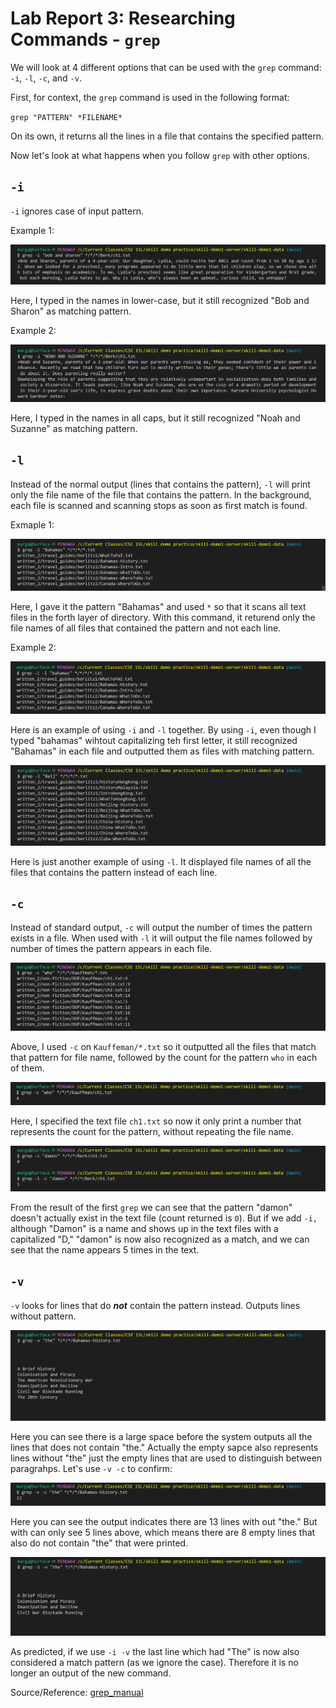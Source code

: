 Lab Report 3: Researching Commands - `grep`
===========================================

We will look at 4 different options that can be used with the `grep` command: `-i`, `-l`, `-c`, and `-v`.

First, for context, the `grep` command is used in the following format:

`grep "PATTERN" *FILENAME*`

On its own, it returns all the lines in a file that contains the specified pattern.

Now let's look at what happens when you follow `grep` with other options.


`-i`
----

`-i` ignores case of input pattern. 

Example 1:

![grep-i1](grep-i1.png)

Here, I typed in the names in lower-case, but it still recognized "Bob and Sharon" as matching pattern.

Example 2: 

![grep-i2](grep-i2.png)

Here, I typed in the names in all caps, but it still recognized "Noah and Suzanne" as matching pattern. 


`-l`
----

Instead of the normal output (lines that contains the pattern), `-l` will print only the file name of the file that contains the pattern. In the background, each file is scanned and scanning stops as soon as first match is found.

Exmaple 1:

![grep-l1](grep-l1.png)

Here, I gave it the pattern "Bahamas" and used `*` so that it scans all text files in the forth layer of directory. With this command, it returend only the file names of all files that contained the pattern and not each line.

Example 2:

![grep-l-i](grep-l-i.png)

Here is an example of using `-i` and `-l` together. By using `-i`, even though I typed "bahamas" wihtout capitalizing teh first letter, it still recognized "Bahamas" in each file and outputted them as files with matching pattern.

![grep-l2](grep-l2.png)

Here is just another example of using `-l`. It displayed file names of all the files that contains the pattern instead of each line.


`-c`
----

Instead of standard output, `-c` will output the number of times the pattern exists in a file. When used with `-l` it will output the file names followed by number of times the pattern appears in each file.

![grep-c1](grep-c1.png)

Above, I used `-c` on `Kauffeman/*.txt` so it outputted all the files that match that pattern for file name, followed by the count for the pattern `who` in each of them. 

![grep-c2](grep-c2.png)

Here, I specified the text file `ch1.txt` so now it only print a number that represents the count for the pattern, without repeating the file name.

![grep-c-i](grep-c-i.png)

From the result of the first `grep` we can see that the pattern "damon" doesn't actually exist in the text file (count returned is `0`). But if we add `-i,` although "Damon" is a name and shows up in the text files with a capitalized "D," "damon" is now also recognized as a match, and we can see that the name appears 5 times in the text. 

`-v`
----

`-v` looks for lines that do ***not*** contain the pattern instead. Outputs lines without pattern. 

![grep-v1](grep-v1.png)

Here you can see there is a large space before the system outputs all the lines that does not contain "the." Actually the empty sapce also represents lines without "the" just the empty lines that are used to distinguish between paragrahps. Let's use `-v -c` to confirm:

![grep-v-c](grep-v-c.png)

Here you can see the output indicates there are 13 lines with out "the." But with can only see 5 lines above, which means there are 8 empty lines that also do not contain "the" that were printed.

![grep-v-i](grep-v-i.png)

As predicted, if we use `-i -v` the last line which had "The" is now also considered a match pattern (as we ignore the case). Therefore it is no longer an output of the new command.


Source/Reference: [grep_manual](https://man7.org/linux/man-pages/man1/grep.1.html)
